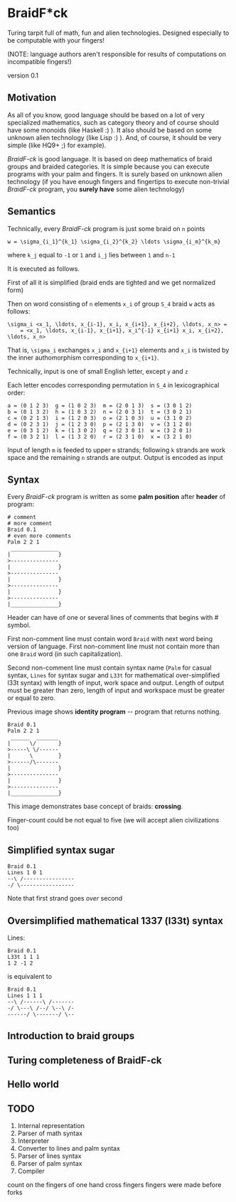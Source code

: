 BraidF*ck
=========

Turing tarpit full of math, fun and alien technologies. Designed especially to be computable with your fingers!

(NOTE: language authors aren't responsible for results of computations on incompatible fingers!)

version 0.1

Motivation
----------

As all of you know, good language should be based on a lot of very specialized mathematics, such as category theory and of course should have some monoids (like Haskell :) ). It also should be based on some unknown alien technology (like Lisp :) ). And, of course, it should be very simple (like HQ9+ ;) for example).

*BraidF-ck* is good language. It is based on deep mathematics of braid groups and braided categories. It is simple because you can execute programs with your palm and fingers. It is surely based on unknown alien technology (if you have enough fingers and fingertips to execute non-trivial *BraidF-ck* program, you **surely have** some alien technology)

Semantics
---------

Technically, every *BraidF-ck* program is just some braid on `n` points

    w = \sigma_{i_1}^{k_1} \sigma_{i_2}^{k_2} \ldots \sigma_{i_m}^{k_m}

where `k_j` equal to `-1` or `1` and `i_j` lies between `1` and `n-1`

It is executed as follows. 

First of all it is simplified (braid ends are tighted and we get normalized form)

Then on word consisting of `n` elements `x_i` of group `S_4`  braid `w` acts as follows:

    \sigma_i <x_1, \ldots, x_{i-1}, x_i, x_{i+1}, x_{i+2}, \ldots, x_n> = 
		= <x_1, \ldots, x_{i-1}, x_{i+1}, x_i^{-1} x_{i+1} x_i, x_{i+2}, \ldots, x_n>
		
That is, `\sigma_i` exchanges `x_i` and `x_{i+1}` elements and `x_i` is twisted 
by the inner authomorphism corresponding to `x_{i+1}`.

Technically, input is one of small English letter, except `y` and `z`

Each letter encodes corresponding permutation in `S_4` in lexicographical order:

    a = (0 1 2 3)  g = (1 0 2 3)  m = (2 0 1 3)  s = (3 0 1 2)
	b = (0 1 3 2)  h = (1 0 3 2)  n = (2 0 3 1)  t = (3 0 2 1)
	c = (0 2 1 3)  i = (1 2 0 3)  o = (2 1 0 3)  u = (3 1 0 2)
	d = (0 2 3 1)  j = (1 2 3 0)  p = (2 1 3 0)  v = (3 1 2 0)
	e = (0 3 1 2)  k = (1 3 0 2)  q = (2 3 0 1)  w = (3 2 0 1)
	f = (0 3 2 1)  l = (1 3 2 0)  r = (2 3 1 0)  x = (3 2 1 0)

Input of length `m` is feeded to upper `m` strands; following `k` strands are work space and 
the remaining `n` strands are output. Output is encoded as input

Syntax
------

Every *BraidF-ck* program is written as some **palm position** after **header** of program:

	# comment
	# more comment
	Braid 0.1
	# even more comments
	Palm 2 2 1
     _______________
    |               }
	>---------------
	|               }
	>---------------
	|               }
	>---------------
	|               }
	>---------------
	|_______________}

Header can have of one or several lines of comments that begins with # symbol.

First non-comment line must contain word `Braid` with next word being version of language. 
First non-comment line must not contain more than one `Braid` word (in such capitalization). 

Second non-comment line must contain syntax name (`Palm` for casual syntax, `Lines` for syntax sugar 
and `L33t` for mathematical over-simplified l33t syntax) with length of input, work space and output. 
Length of output must be greater than zero, length of input and workspace must be greater or equal to zero.

Previous image shows **identity program** -- program that returns nothing.

	Braid 0.1
	Palm 2 2 1
     ______  _______
    |      \/       }
	>-----\ \/------
	|      \        }
	>------/\-------
	|               }
	>---------------
	|               }
	>---------------
	|_______________}

This image demonstrates base concept of braids: **crossing**.

Finger-count could be not equal to five (we will accept alien civilizations too)

Simplified syntax sugar
-----------------------

	Braid 0.1
    Lines 1 0 1
    --\ /----------------
	-/ \-----------------
	
Note that first strand goes *over* second

Oversimplified mathematical 1337 (l33t) syntax
----------------------------------------------

Lines:

	Braid 0.1
	L33t 1 1 1
    1 2 -1 2

is equivalent to

	Braid 0.1
	Lines 1 1 1
    --\ /------\ /-------
	-/ \---\ /--/ \--\ /-
	------/ \-------/ \--

Introduction to braid groups
----------------------------

Turing completeness of BraidF-ck
--------------------------------

Hello world
-----------

TODO
----

1. Internal representation
2. Parser of math syntax
3. Interpreter
4. Converter to lines and palm syntax
5. Parser of lines syntax
6. Parser of palm syntax
7. Compiler


count on the fingers of one hand
cross fingers
fingers were made before forks
